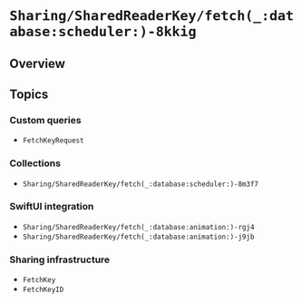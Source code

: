 # ``Sharing/SharedReaderKey/fetch(_:database:scheduler:)-8kkig``

## Overview

## Topics

### Custom queries

- ``FetchKeyRequest``

### Collections

- ``Sharing/SharedReaderKey/fetch(_:database:scheduler:)-8m3f7``

### SwiftUI integration

- ``Sharing/SharedReaderKey/fetch(_:database:animation:)-rgj4``
- ``Sharing/SharedReaderKey/fetch(_:database:animation:)-j9jb``

### Sharing infrastructure

- ``FetchKey``
- ``FetchKeyID``
